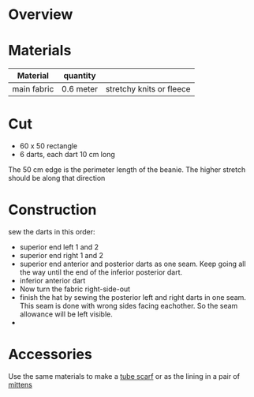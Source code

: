 
# Overview

# Materials

| Material | quantity |  |
| ---- | ---- | ---- |
| main fabric | 0.6 meter | stretchy knits or fleece |
# Cut


- 60 x 50 rectangle 
- 6 darts, each dart 10 cm long

The 50 cm edge is the perimeter length of the beanie. The higher stretch should be along that direction
# Construction

sew the darts in this order:

- superior end left 1 and 2
- superior end right 1 and 2
- superior end anterior and posterior darts as one seam. Keep going all the way until the end of the inferior posterior dart.
- inferior anterior dart
- Now turn the fabric right-side-out
- finish the hat by sewing the posterior left and right darts in one seam. This seam is done with wrong sides facing eachother. So the seam allowance will be left visible.
- 
# Accessories 

Use the same materials to make a [tube scarf](tube%20scarf/tube%20scarf.md) or as the lining in a pair of  [mittens](mitten.svg)